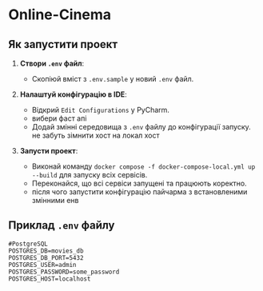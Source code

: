 # Online-Cinema

## Як запустити проект

1. **Створи `.env` файл**:
   - Скопіюй вміст з `.env.sample` у новий `.env` файл.

2. **Налаштуй конфігурацію в IDE**:
   - Відкрий `Edit Configurations` у PyCharm.
   - вибери фаст апі
   - Додай змінні середовища з `.env` файлу до конфігурації запуску. не забуть зімнити хост на локал хост

3. **Запусти проект**:
   - Виконай команду `docker compose -f docker-compose-local.yml up --build` для запуску всіх сервісів.
   - Переконайся, що всі сервіси запущені та працюють коректно.
   - після чого запустити конфігурацію пайчарма з встановленими змінними енв

## Приклад `.env` файлу

```dotenv
#PostgreSQL
POSTGRES_DB=movies_db
POSTGRES_DB_PORT=5432
POSTGRES_USER=admin
POSTGRES_PASSWORD=some_password
POSTGRES_HOST=localhost
